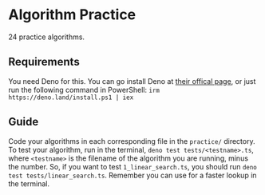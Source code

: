 # Algorithm Practice
24 practice algorithms. 

## Requirements
You need Deno for this. You can go install Deno at [their offical page](https://deno.com/), or just run the following command in PowerShell: `irm https://deno.land/install.ps1 | iex`

## Guide
Code your algorithms in each corresponding file in the `practice/` directory.
To test your algorithm, run in the terminal, `deno test tests/<testname>.ts`, where `<testname>` is the filename of the algorithm you are running, minus the number. So, if you want to test `1_linear_search.ts`, you should run `deno test tests/linear_search.ts`. Remember you can use <Tab> for a faster lookup in the terminal.